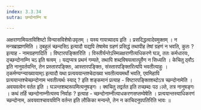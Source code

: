 ```yaml
---
index: 3.3.34
sutra: छन्दोनाम्नि च

---
```

 अक्षराणामियताविशिष्टो विन्यासविशेषोःउवृतम् । यस्य गायत्र्यादय इति । प्रसदिद्धत्वादेवमुक्तम् । न मन्त्रब्राह्मणमिति । ठ्बहुलं च्छन्दसिऽ इत्यादौ यद्यपि तेषामेव ग्रहणं प्रसिद्धं तथापीह तेषां ग्रहणं न भवति, कुतः ? इत्याह - नामग्रहणादिति । विष्टारपङ्क्तिरिति । विस्तीर्यन्तेऽस्मिन्नक्षराणीत्यधिकरणे घञ्, ततः कर्मधारयः, ठ्च्छन्दोनाम्नि चऽ इति षत्वम् । यद्यप्यत्र प्रथनं गम्यते, तथापि शब्दविषयत्वात्पूर्वेण न सिध्यति । केचितु ठ्वौऽ इति नानुवर्तयन्ति, तेन प्रस्तारपङ्क्तिः, आस्तारपङ्क्तिः, संस्तारपङ्क्तिरित्यपि भवतीत्याहुः । ठ्कर्मण्यग्न्याख्यायाम्ऽ इत्यादौ यथा प्रत्यययान्तश्चेदाख्या भवतीत्ययमर्थो भवति, एवमिहापि प्रत्ययान्तश्चेच्छन्दोनाम भवतीत्यर्थः स्याद् ? इति शङ्कमानं प्रत्याह - विष्टारपङ्क्तिशब्दोऽत्र च्छन्दोनामेति । अवयवत्वेन वर्तत इति । घञन्तशब्दरूपमित्यनुषङ्गः । क्वचितु तद्वर्तत इति तच्छब्दः पठ।ल्ते, तत्र नानुषङ्गः । कथं तर्हि च्छन्दोनाम्नीत्यस्य निर्वाहः ? इत्याह - च्छन्दोनाम्नीत्याधकरणसप्तम्येषेति । प्रत्ययान्तस्याधिकरणं च्छन्दोनाम, अवयवाश्चावयविनि वर्तन्त इति लौकिका मन्यन्ते, तेन न काचिदनुपपतिरिति भावः ॥